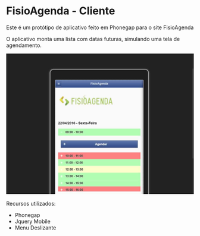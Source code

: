 # FisioAgenda - Cliente

Este é um protótipo de aplicativo feito em Phonegap para o site FisioAgenda

O aplicativo monta uma lista com datas futuras, simulando uma tela de agendamento.

![](/assets/aplicativo3.jpg)

Recursos utilizados:

* Phonegap
* Jquery Mobile
* Menu Deslizante

